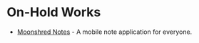 # On-Hold Works
- [Moonshred Notes][com.moonshred.notes] - A mobile note application for everyone. 

<!---
iPatavatsizz/iPatavatsizz is a ✨ special ✨ repository because its `README.md` (this file) appears on your GitHub profile.
You can click the Preview link to take a look at your changes.
--->

[com.moonshred.notes]: https://github.com/iPatavatsizz/moonshred-notes
